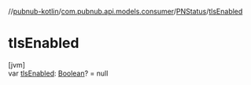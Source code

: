 //[pubnub-kotlin](../../../index.md)/[com.pubnub.api.models.consumer](../index.md)/[PNStatus](index.md)/[tlsEnabled](tls-enabled.md)

# tlsEnabled

[jvm]\
var [tlsEnabled](tls-enabled.md): [Boolean](https://kotlinlang.org/api/latest/jvm/stdlib/kotlin/-boolean/index.html)? = null
